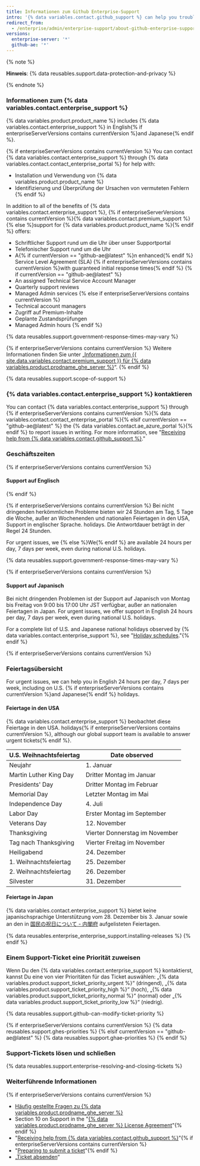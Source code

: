 ```yaml
---
title: Informationen zum Github Enterprise-Support
intro: '{% data variables.contact.github_support %} can help you troubleshoot issues that arise on {% data variables.product.product_name %}.'
redirect_from:
  - /enterprise/admin/enterprise-support/about-github-enterprise-support
versions:
  enterprise-server: '*'
  github-ae: '*'
---
```


{% note %}

**Hinweis**: {% data reusables.support.data-protection-and-privacy %}

{% endnote %}

### Informationen zum {% data variables.contact.enterprise_support %}

{% data variables.product.product_name %} includes {% data variables.contact.enterprise_support %} in English{% if enterpriseServerVersions contains currentVersion %}and Japanese{% endif %}.

{% if enterpriseServerVersions contains currentVersion %}
You can contact
{% data variables.contact.enterprise_support %} through {% data variables.contact.contact_enterprise_portal %} for help with:
 - Installation und Verwendung von {% data variables.product.product_name %}
 - Identifizierung und Überprüfung der Ursachen von vermuteten Fehlern
{% endif %}

In addition to all of the benefits of {% data variables.contact.enterprise_support %}, {% if enterpriseServerVersions contains currentVersion %}{% data variables.contact.premium_support %}{% else %}support for {% data variables.product.product_name %}{% endif %} offers:
  - Schriftlicher Support rund um die Uhr über unser Supportportal
  - Telefonischer Support rund um die Uhr
  - A{% if currentVersion == "github-ae@latest" %}n enhanced{% endif %} Service Level Agreement (SLA) {% if enterpriseServerVersions contains currentVersion %}with guaranteed initial response times{% endif %}
{% if currentVersion == "github-ae@latest" %}
  - An assigned Technical Service Account Manager
  - Quarterly support reviews
  - Managed Admin services
{% else if enterpriseServerVersions contains currentVersion %}
  - Technical account managers
  - Zugriff auf Premium-Inhalte
  - Geplante Zustandsprüfungen
  - Managed Admin hours
{% endif %}

{% data reusables.support.government-response-times-may-vary %}

{% if enterpriseServerVersions contains currentVersion %}
Weitere Informationen finden Sie unter „[Informationen zum {{ site.data.variables.contact.premium_support }} für {% data variables.product.prodname_ghe_server %}](/enterprise/admin/guides/enterprise-support/about-github-premium-support-for-github-enterprise-server)“.
{% endif %}

{% data reusables.support.scope-of-support %}

### {% data variables.contact.enterprise_support %} kontaktieren

You can contact {% data variables.contact.enterprise_support %} through {% if enterpriseServerVersions contains currentVersion %}{% data variables.contact.contact_enterprise_portal %}{% elsif currentVersion == "github-ae@latest" %} the {% data variables.contact.ae_azure_portal %}{% endif %} to report issues in writing. For more information, see "[Receiving help from {% data variables.contact.github_support %}](/admin/enterprise-support/receiving-help-from-github-support)."

### Geschäftszeiten

{% if enterpriseServerVersions contains currentVersion %}
#### Support auf Englisch
{% endif %}

{% if enterpriseServerVersions contains currentVersion %}
Bei nicht dringenden herkömmlichen Probleme bieten wir 24 Stunden am Tag, 5 Tage die Woche, außer an Wochenenden und nationalen Feiertagen in den USA, Support in englischer Sprache. holidays. Die Antwortdauer beträgt in der Regel 24 Stunden.

For urgent issues, we {% else %}We{% endif %} are available 24 hours per day, 7 days per week, even during national U.S. holidays.

{% data reusables.support.government-response-times-may-vary %}

{% if enterpriseServerVersions contains currentVersion  %}
#### Support auf Japanisch

Bei nicht dringenden Problemen ist der Support auf Japanisch von Montag bis Freitag von 9:00 bis 17:00 Uhr JST verfügbar, außer an nationalen Feiertagen in Japan. For urgent issues, we offer support in English 24 hours per day, 7 days per week, even during national U.S. holidays.

For a complete list of U.S. and Japanese national holidays observed by {% data variables.contact.enterprise_support %}, see "[Holiday schedules](#holiday-schedules)."{% endif %}

{% if enterpriseServerVersions contains currentVersion %}
### Feiertagsübersicht

For urgent issues, we can help you in English 24 hours per day, 7 days per week, including on U.S. {% if enterpriseServerVersions contains currentVersion  %}and Japanese{% endif %} holidays.

#### Feiertage in den USA

{% data variables.contact.enterprise_support %} beobachtet diese Feiertage in den USA. holidays{% if enterpriseServerVersions contains currentVersion  %}, although our global support team is available to answer urgent tickets{% endif %}.

| U.S. Weihnachtsfeiertag | Date observed                  |
| ----------------------- | ------------------------------ |
| Neujahr                 | 1. Januar                      |
| Martin Luther King Day  | Dritter Montag im Januar       |
| Presidents' Day         | Dritter Montag im Februar      |
| Memorial Day            | Letzter Montag im Mai          |
| Independence Day        | 4. Juli                        |
| Labor Day               | Erster Montag im September     |
| Veterans Day            | 12. November                   |
| Thanksgiving            | Vierter Donnerstag im November |
| Tag nach Thanksgiving   | Vierter Freitag im November    |
| Heiligabend             | 24. Dezember                   |
| 1. Weihnachtsfeiertag   | 25. Dezember                   |
| 2. Weihnachtsfeiertag   | 26. Dezember                   |
| Silvester               | 31. Dezember                   |

#### Feiertage in Japan

{% data variables.contact.enterprise_support %} bietet keine japanischsprachige Unterstützung vom 28. Dezember bis 3. Januar sowie an den in [国民の祝日について - 内閣府](https://www8.cao.go.jp/chosei/shukujitsu/gaiyou.html) aufgelisteten Feiertagen.

{% data reusables.enterprise_enterprise_support.installing-releases %}
{% endif %}

### Einem Support-Ticket eine Priorität zuweisen

Wenn Du den {% data variables.contact.enterprise_support %} kontaktierst, kannst Du eine von vier Prioritäten für das Ticket auswählen: „{% data variables.product.support_ticket_priority_urgent %}“ (dringend), „{% data variables.product.support_ticket_priority_high %}“ (hoch), „{% data variables.product.support_ticket_priority_normal %}“ (normal) oder „{% data variables.product.support_ticket_priority_low %}“ (niedrig).

{% data reusables.support.github-can-modify-ticket-priority %}

{% if enterpriseServerVersions contains currentVersion  %}
{% data reusables.support.ghes-priorities %}
{% elsif currentVersion == "github-ae@latest" %}
{% data reusables.support.ghae-priorities %}
{% endif %}

### Support-Tickets lösen und schließen

{% data reusables.support.enterprise-resolving-and-closing-tickets %}

### Weiterführende Informationen

{% if enterpriseServerVersions contains currentVersion %}
- [Häufig gestellte Fragen zu {% data variables.product.prodname_ghe_server %}](https://enterprise.github.com/faq)
- Section 10 on Support in the "[{% data variables.product.prodname_ghe_server %} License Agreement](https://enterprise.github.com/license)"{% endif %}
- "[Receiving help from {% data variables.contact.github_support %}](/admin/enterprise-support/receiving-help-from-github-support)"{% if enterpriseServerVersions contains currentVersion %}
- "[Preparing to submit a ticket](/enterprise/admin/guides/enterprise-support/preparing-to-submit-a-ticket)"{% endif %}
- „[Ticket absenden](/enterprise/admin/guides/enterprise-support/submitting-a-ticket)“
